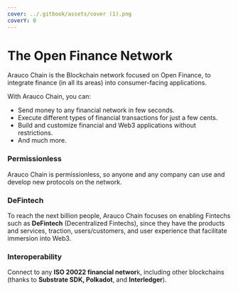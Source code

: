 ```yaml
---
cover: ../.gitbook/assets/cover (1).png
coverY: 0
---
```


# The Open Finance Network

Arauco Chain is the Blockchain network focused on Open Finance, to integrate finance (in all its areas) into consumer-facing applications.

With Arauco Chain, you can:

* Send money to any financial network in few seconds.
* Execute different types of financial transactions for just a few cents.
* Build and customize financial and Web3 applications without restrictions.
* And much more.

### Permissionless

Arauco Chain is permissionless, so anyone and any company can use and develop new protocols on the network.

### DeFintech

To reach the next billion people, Arauco Chain focuses on enabling Fintechs such as **DeFintech** (Decentralized Fintechs), since they have the products and services, traction, users/customers, and user experience that facilitate immersion into Web3.

### Interoperability

Connect to any **ISO 20022 financial networ**k, including other blockchains (thanks to **Substrate SDK, Polkadot**, and **Interledger**).
